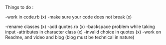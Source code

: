 Things to do :

-work in code.rb                          (x)
-make sure your code does not break       (x)

-rename classes                           (x)
-add quotes.rb                            (x)
-backspace problem while taking input
-attributes in character class            (x)
-invalid choice in quotes                 (x)
-work on Readme, and video and blog 
(blog must be technical in nature)

